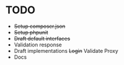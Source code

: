 # TODO
- ~~Setup composer.json~~
- ~~Setup phpunit~~
- ~~Draft default interfaces~~
- Validation response
- Draft implementations
  ~~Login~~
  Validate
  Proxy
- Docs

